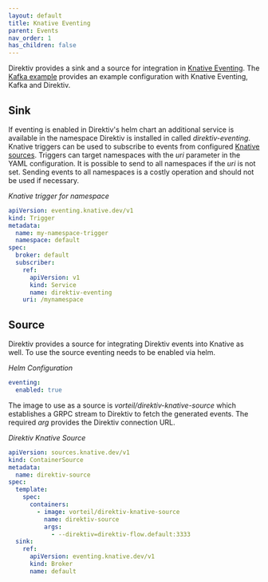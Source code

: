 ```yaml
---
layout: default
title: Knative Eventing
parent: Events
nav_order: 1
has_children: false
---
```


Direktiv provides a sink and a source for integration in [Knative Eventing](https://knative.dev). The [Kafka example](example.html) provides an example configuration
with Knative Eventing, Kafka and Direktiv.

## Sink

If eventing is enabled in Direktiv's helm chart an additional service is available in the namespace Direktiv is installed in called *direktiv-eventing*.
Knative triggers can be used to subscribe to events from configured [Knative sources](https://knative.dev/docs/developer/eventing/sources/).
Triggers can target namespaces with the *uri* parameter in the YAML configuration. It is possible to send to all namespaces if the *uri* is not set.
Sending events to all namespaces is a costly operation and should not be used if necessary.

*Knative trigger for namespace*
```yaml
apiVersion: eventing.knative.dev/v1
kind: Trigger
metadata:
  name: my-namespace-trigger
  namespace: default
spec:
  broker: default
  subscriber:
    ref:
      apiVersion: v1
      kind: Service
      name: direktiv-eventing
    uri: /mynamespace
```

## Source

Direktiv provides a source for integrating Direktiv events into Knative as well. To use the source eventing needs to be enabled via helm.

*Helm Configuration*
```yaml
eventing:
  enabled: true
```

The image to use as a source is *vorteil/direktiv-knative-source* which establishes a GRPC stream to Direktiv to fetch the generated events. The required *arg* provides the Direktiv connection URL.

*Direktiv Knative Source*
```yaml
apiVersion: sources.knative.dev/v1
kind: ContainerSource
metadata:
  name: direktiv-source
spec:
  template:
    spec:
      containers:
        - image: vorteil/direktiv-knative-source
          name: direktiv-source
          args:
            - --direktiv=direktiv-flow.default:3333
  sink:
    ref:
      apiVersion: eventing.knative.dev/v1
      kind: Broker
      name: default
```
